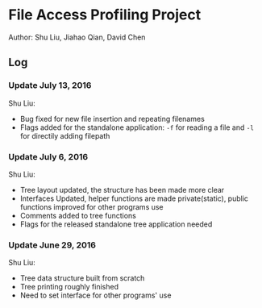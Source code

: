 # File Access Profiling Project
Author: Shu Liu, Jiahao Qian, David Chen
## Log
### Update July 13, 2016
Shu Liu:
-   Bug fixed for new file insertion and repeating filenames
-   Flags added for the standalone application: `-f` for reading a file and `-l` for directily adding filepath


### Update July 6, 2016
Shu Liu: 
-   Tree layout updated, the structure has been made more clear
-   Interfaces Updated, helper functions are made private(static), public functions improved for other programs use
-   Comments added to tree functions 
-   Flags for the released standalone tree application needed 

### Update June 29, 2016
Shu Liu: 
-   Tree data structure built from scratch
-   Tree printing roughly finished
-   Need to set interface for other programs' use
